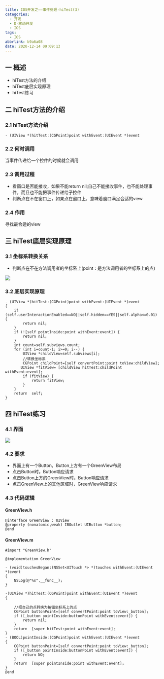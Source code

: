 ```yaml
---
title: IOS开发之——事件处理-hiTest(3)
categories:
  - 开发
  - D-移动开发
  - IOS
tags:
  - IOS
abbrlink: b9a6a08
date: 2020-12-14 09:09:13
---
```

## 一 概述

* hiTest方法的介绍
* hiTest底层实现原理
* hiTest练习

<!--more-->

## 二 hiTest方法的介绍

### 2.1 hiTest方法介绍

```
- (UIView *)hitTest:(CGPoint)point withEvent:(UIEvent *)event
```

### 2.2 何时调用

当事件传递给一个控件的时候就会调用

### 2.3 调用过程

* 看窗口是否能接收，如果不能return nil;自己不能接收事件，也不能处理事件，而且也不能把事件传递给子控件
* 判断点在不在窗口上，如果点在窗口上，意味着窗口满足合适的view

### 2.4 作用

寻找最合适的view

## 三  hiTest底层实现原理

### 3.1 坐标系转换关系

* 判断点在不在方法调用者的坐标系上(point：是方法调用者的坐标系上的点)

![][1]
### 3.2 底层实现原理

```
- (UIView *)hitTest:(CGPoint)point withEvent:(UIEvent *)event
{
    if (self.userInteractionEnabled==NO||self.hidden==YES||self.alpha<=0.01) {
        return nil;
    }
    if (![self pointInside:point withEvent:event]) {
        return nil;
    }
    int count=self.subviews.count;
    for (int i=count-1; i>=0; i--) {
        UIView *childView=self.subviews[i];
        //转换坐标系
        CGPoint childPoint=[self convertPoint:point toView:childView];
       UIView *fitView= [childView hitTest:childPoint withEvent:event];
        if (fitView) {
            return fitView;
        }
    }
    return  self;
}
```

## 四 hiTest练习

### 4.1 界面
![][2]
### 4.2 要求

* 界面上有一个Button，Button上方有一个GreenView布局
* 点击Button时，Button响应请求
* 点击Button上方的GreenView时，Button响应请求
* 点击GreenView上的其他区域时，GreenView响应请求

### 4.3 代码逻辑

#### GreenView.h

```
@interface GreenView : UIView
@property (nonatomic,weak) IBOutlet UIButton *button;
@end
```

#### GreenView.m

```
#import "GreenView.h"

@implementation GreenView

- (void)touchesBegan:(NSSet<UITouch *> *)touches withEvent:(UIEvent *)event
{
    NSLog(@"%s",__func__);
}

-(UIView *)hitTest:(CGPoint)point withEvent:(UIEvent *)event
{

    //把自己的点转换为按钮坐标系上的点
    CGPoint buttonPoint=[self convertPoint:point toView:_button];
    if ([_button pointInside:buttonPoint withEvent:event]) {
        return nil;
    }
    return  [super hitTest:point withEvent:event];
}
- (BOOL)pointInside:(CGPoint)point withEvent:(UIEvent *)event
{
    CGPoint buttonPoint=[self convertPoint:point toView:_button];
    if ([_button pointInside:buttonPoint withEvent:event]) {
        return NO;
    }
    return  [super pointInside:point withEvent:event];
}
@end
```



[1]:https://cdn.jsdelivr.net/gh/PGzxc/CDN@master/blog-ios/ios-point-convert-relate.png
[2]:https://cdn.jsdelivr.net/gh/PGzxc/CDN@master/blog-ios/ios-hitest-exercise-view.png